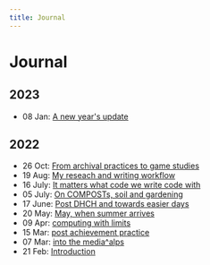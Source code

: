 ```yaml
---
title: Journal
---
```

# Journal
## 2023
- 08 Jan: [A new year's update](journal/2023-01-08.md)

## 2022
- 26 Oct: [From archival practices to game studies](journal/2022-10-26.md)
- 19 Aug: [My reseach and writing workflow](journal/2022-08-19.md)
- 16 July: [It matters what code we write code with](journal/2022-07-16.md)
- 05 July: [On COMPOSTs, soil and gardening](journal/2022-07-05.md)
- 17 June: [Post DHCH and towards easier days](journal/2022-06-17.md)
- 20 May: [May, when summer arrives](journal/2022-05-20.md)
- 09 Apr: [computing with limits](journal/2022-04-09.md)
- 15 Mar: [post achievement practice](journal/2022-03-15.md)
- 07 Mar: [into the media^alps](journal/2022-03-07.md)
- 21 Feb: [Introduction](journal/2022-02-21.md)